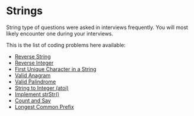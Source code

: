 # Strings
String type of questions were asked in interviews frequently. You will most likely encounter one during your interviews.

This is the list of coding problems here available:
- [Reverse String]()
- [Reverse Integer]()
- [First Unique Character in a String]()
- [Valid Anagram]()
- [Valid Palindrome](./Problems/Palindrome.java)
- [String to Integer (atoi)]()
- [Implement strStr()](./Problems/StrStr.java)
- [Count and Say]()
- [Longest Common Prefix]()